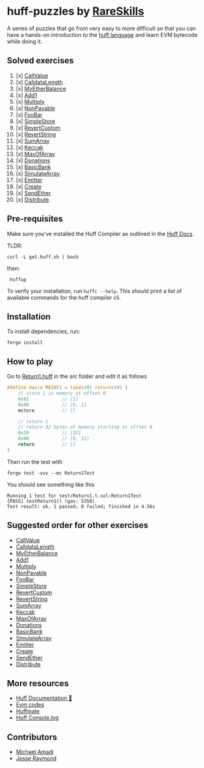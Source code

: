 # huff-puzzles by [RareSkills](https://www.rareskills.io)

A series of puzzles that go from very easy to more difficult so that you can have a hands-on introduction to the [huff language](https://huff.sh) and learn EVM bytecode while doing it.

## Solved exercises

1) [x] [CallValue](/eugenioclrc/huff-puzzles/blob/main/src/CallValue.huff)
2) [x] [CalldataLength](/eugenioclrc/huff-puzzles/blob/main/src/CalldataLength.length)
3) [x] [MyEtherBalance](/eugenioclrc/huff-puzzles/blob/main/src/MyEtherBalance.length)
4) [x] [Add1](/eugenioclrc/huff-puzzles/blob/main/src/Add1.huff)
5) [x] [Multiply](/eugenioclrc/huff-puzzles/blob/main/src/Multiply.huff)
6) [x] [NonPayable](/eugenioclrc/huff-puzzles/blob/main/src/NonPayable.huff)
7) [x] [FooBar](/eugenioclrc/huff-puzzles/blob/main/src/FooBar.huff)
8) [x] [SimpleStore](/eugenioclrc/huff-puzzles/blob/main/src/SimpleStore.huff)
9) [x] [RevertCustom](/eugenioclrc/huff-puzzles/blob/main/src/RevertCustom.huff)
10) [x] [RevertString](/eugenioclrc/huff-puzzles/blob/main/src/RevertString.huff)
11) [x] [SumArray](/eugenioclrc/huff-puzzles/blob/main/src/SumArray.huff)
12) [x] [Keccak](/eugenioclrc/huff-puzzles/blob/main/src/Keccak.huff)
13) [x] [MaxOfArray](/eugenioclrc/huff-puzzles/blob/main/src/MaxOfArray.huff)
14) [x] [Donations](/eugenioclrc/huff-puzzles/blob/main/src/Donations.huff)
15) [x] [BasicBank](/eugenioclrc/huff-puzzles/blob/main/src/BasicBank.huff)
16) [x] [SimulateArray](/eugenioclrc/huff-puzzles/blob/main/src/SimulateArray.huff)
17) [x] [Emitter](/eugenioclrc/huff-puzzles/blob/main/src/Emitter.huff)
18) [x] [Create](/eugenioclrc/huff-puzzles/blob/main/src/Create.huff)
19) [x] [SendEther](/eugenioclrc/huff-puzzles/blob/main/src/SendEther.huff)
20) [x] [Distribute](/eugenioclrc/huff-puzzles/blob/main/src/Distributor.huff)


## Pre-requisites

Make sure you've installed the Huff Compiler as outlined in the [Huff Docs](https://docs.huff.sh/get-started/installing/#installing-huff).

TLDR:

    curl -L get.huff.sh | bash

then:

     huffup

To verify your installation, run `huffc --help`. This should print a list of available commands for the huff compiler cli.

## Installation

To install dependencies, run:

    forge install

## How to play

Go to [Return1.huff](https://github.com/rareskills/huff-puzzles/blob/main/src/Return1.huff) in the src folder and edit it as follows

```c
#define macro MAIN() = takes(0) returns(0) {
    // store 1 in memory at offset 0
    0x01            // [1]
    0x00            // [0, 1]
    mstore          // []

    // return 1
    // return 32 bytes of memory starting at offset 0
    0x20            // [32]
    0x00            // [0, 32]
    return          // []
}
```

Then run the test with

    forge test -vvv --mc Return1Test

You should see something like this

    Running 1 test for test/Return1.t.sol:Return1Test
    [PASS] testReturn1() (gas: 5358)
    Test result: ok. 1 passed; 0 failed; finished in 4.56s

## Suggested order for other exercises

- [CallValue](https://github.com/rareskills/huff-puzzles/blob/main/src/CallValue.huff)
- [CalldataLength](https://github.com/rareskills/huff-puzzles/blob/main/src/CalldataLength.length)
- [MyEtherBalance](https://github.com/rareskills/huff-puzzles/blob/main/src/MyEtherBalance.length)
- [Add1](https://github.com/rareskills/huff-puzzles/blob/main/src/Add1.huff)
- [Multiply](https://github.com/rareskills/huff-puzzles/blob/main/src/Multiply.huff)
- [NonPayable](https://github.com/rareskills/huff-puzzles/blob/main/src/NonPayable.huff)
- [FooBar](https://github.com/rareskills/huff-puzzles/blob/main/src/FooBar.huff)
- [SimpleStore](https://github.com/rareskills/huff-puzzles/blob/main/src/SimpleStore.huff)
- [RevertCustom](https://github.com/rareskills/huff-puzzles/blob/main/src/RevertCustom.huff)
- [RevertString](https://github.com/rareskills/huff-puzzles/blob/main/src/RevertString.huff)
- [SumArray](https://github.com/rareskills/huff-puzzles/blob/main/src/SumArray.huff)
- [Keccak](https://github.com/rareskills/huff-puzzles/blob/main/src/Keccak.huff)
- [MaxOfArray](https://github.com/rareskills/huff-puzzles/blob/main/src/MaxOfArray.huff)
- [Donations](https://github.com/rareskills/huff-puzzles/blob/main/src/Donations.huff)
- [BasicBank](https://github.com/rareskills/huff-puzzles/blob/main/src/BasicBank.huff)
- [SimulateArray](https://github.com/rareskills/huff-puzzles/blob/main/src/SimulateArray.huff)
- [Emitter](https://github.com/rareskills/huff-puzzles/blob/main/src/Emitter.huff)
- [Create](https://github.com/rareskills/huff-puzzles/blob/main/src/Create.huff)
- [SendEther](https://github.com/rareskills/huff-puzzles/blob/main/src/SendEther.huff)
- [Distribute](https://github.com/rareskills/huff-puzzles/blob/main/src/Distribute.huff)

## More resources

- [Huff Documentation 🐴](https://docs.huff.sh/)
- [Evm codes](https://evm.codes)
- [Huffmate](https://github.com/pentagon-xyz/huffmate)
- [Huff Console.log](https://github.com/AmadiMichael/Huff-Console)

## Contributors

- [Michael Amadi](https://github.com/AmadiMichael)
- [Jesse Raymond](https://github.com/jesserc)
